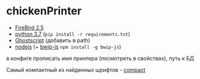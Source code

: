 # chickenPrinter
- [FireBird 2.5](https://firebirdsql.org/en/firebird-2-5/)
- [python 3.7](https://www.python.org/downloads/release/python-380/) (`pip install -r requirements.txt`)
- [Ghostscript](https://www.ghostscript.com/download/gsdnld.html) (добавить в path)
- [nodejs](https://nodejs.org/en/download/) (+ [bwip-js](https://www.npmjs.com/package/bwip-js/v/1.7.3) `npm install -g bwip-js`)

в конфиге прописать имя принтера (посмотреть в свойствах), путь к БД

Самый компактный из найденных шрифтов - [compact](http://allfont.ru/download/compact/)
